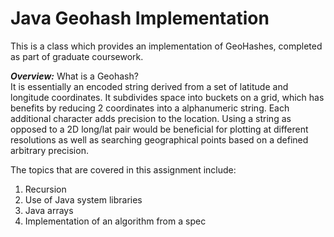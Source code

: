# Java Geohash Implementation
This is a class which provides an implementation of GeoHashes, completed as part of graduate coursework.

***Overview:***
What is a Geohash? </br>
It is essentially an encoded string derived from a set of latitude and longitude coordinates. It subdivides space into buckets on a grid, which has benefits by reducing 2 coordinates into a alphanumeric string. Each additional character adds precision to the location. Using a string as opposed to a 2D long/lat pair would be beneficial for plotting at different resolutions as well as searching geographical points based on a defined arbitrary precision.</br>

The topics that are covered in this assignment include:

  1. Recursion
  2. Use of Java system libraries
  3. Java arrays
  4. Implementation of an algorithm from a spec




